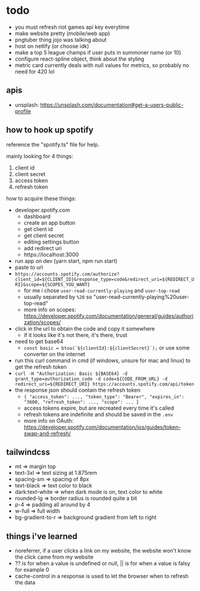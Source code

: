 # todo

- you must refresh riot games api key everytime
- make website pretty (mobile/web app)
- pngtuber thing jojo was talking about
- host on netlify (or choose idk)
- make a top 5 league champs if user puts in summoner name (or 10)
- configure react-spline object, think about the styling
- metric card currently deals with null values for metrics, so probably no need for 420 lol

## apis

- unsplash: https://unsplash.com/documentation#get-a-users-public-profile

## how to hook up spotify

reference the "spotify.ts" file for help.

mainly looking for 4 things:

1. client id
2. client secret
3. access token
4. refresh token

how to acquire these things:

- developer.spotify.com
  - dashboard
  - create an app button
  - get client id
  - get client secret
  - editing settings button
  - add redirect uri
  - https://localhost:3000
- run app on dev (yarn start, npm run start)
- paste to url
- `https://accounts.spotify.com/authorize?client_id=${CLIENT_ID}&response_type=code&redirect_uri=${REDIRECT_URI}&scope=${SCOPES_YOU_WANT}`
  - for me i chose `user-read-currently-playing` and `user-top-read`
  - usually separated by `%20` so "user-read-currently-playing%20user-top-read"
  - more info on scopes: https://developer.spotify.com/documentation/general/guides/authorization/scopes/
- click in the url to obtain the code and copy it somewhere
  - if it looks like it's not there, it's there, trust
- need to get base64
  - `` const basic = btoa(`${clientId}:${clientSecret}`); `` or use some converter on the internet
- run this curl command in cmd (if windows, unsure for mac and linux) to get the refresh token
- `curl -H "Authorization: Basic ${BASE64} -d grant_type=authorization_code -d code=${CODE_FROM_URL} -d redirect_uri=${REDIRECT_URI} https://accounts.spotify.com/api/token`
- the response json should contain the refresh token
  - `{ "access_token": ..., "token_type": "Bearer", "expires_in": "3600, "refresh_token": ..., "scope": ... }`
  - access tokens expire, but are recreated every time it's called
  - refresh tokens are indefinite and should be saved in the `.env`
  - more info on OAuth: https://developer.spotify.com/documentation/ios/guides/token-swap-and-refresh/

## tailwindcss

- mt => margin top
- text-3xl => text sizing at 1.875rem
- spacing-sm => spacing of 8px
- text-black => text color to black
- dark:text-white => when dark mode is on, text color to white
- rounded-lg => border radius is rounded quite a bit
- p-4 => padding all around by 4
- w-full => full width
- bg-gradient-to-r => background gradient from left to right

## things i've learned

- noreferrer, if a user clicks a link on my website, the website won't know the click came from my website
- ?? is for when a value is undefined or null, || is for when a value is falsy for example 0
- cache-control in a response is used to let the browser when to refresh the data
